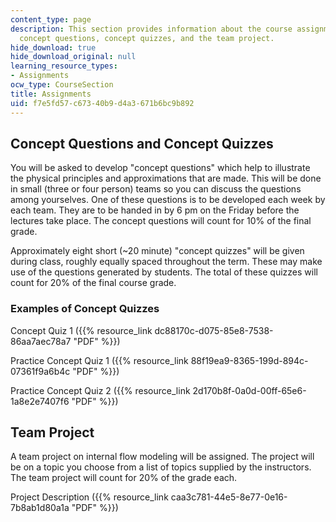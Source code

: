 ```yaml
---
content_type: page
description: This section provides information about the course assignments, including
  concept questions, concept quizzes, and the team project.
hide_download: true
hide_download_original: null
learning_resource_types:
- Assignments
ocw_type: CourseSection
title: Assignments
uid: f7e5fd57-c673-40b9-d4a3-671b6bc9b892
---
```


Concept Questions and Concept Quizzes
-------------------------------------

You will be asked to develop "concept questions" which help to illustrate the physical principles and approximations that are made. This will be done in small (three or four person) teams so you can discuss the questions among yourselves. One of these questions is to be developed each week by each team. They are to be handed in by 6 pm on the Friday before the lectures take place. The concept questions will count for 10% of the final grade.

Approximately eight short (~20 minute) "concept quizzes" will be given during class, roughly equally spaced throughout the term. These may make use of the questions generated by students. The total of these quizzes will count for 20% of the final course grade.

### Examples of Concept Quizzes

Concept Quiz 1 ({{% resource_link dc88170c-d075-85e8-7538-86aa7aec78a7 "PDF" %}})

Practice Concept Quiz 1 ({{% resource_link 88f19ea9-8365-199d-894c-07361f9a6b4c "PDF" %}})

Practice Concept Quiz 2 ({{% resource_link 2d170b8f-0a0d-00ff-65e6-1a8e2e7407f6 "PDF" %}})

Team Project
------------

A team project on internal flow modeling will be assigned. The project will be on a topic you choose from a list of topics supplied by the instructors. The team project will count for 20% of the grade each.

Project Description ({{% resource_link caa3c781-44e5-8e77-0e16-7b8ab1d80a1a "PDF" %}})